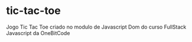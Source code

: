 # tic-tac-toe
Jogo Tic Tac Toe criado no modulo de Javascript Dom do curso  FullStack Javascript da OneBitCode 
